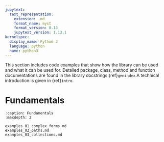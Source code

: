 ```yaml
---
jupytext:
  text_representation:
    extension: .md
    format_name: myst
    format_version: 0.13
    jupytext_version: 1.13.1
kernelspec:
  display_name: Python 3
  language: python
  name: python3
---
```


This section includes code examples that show how the library can be used and what it can be used for. Detailed package, class, method and function documentations are found in the library docstrings {ref}`genindex`.A technical introduction is given in {ref}`intro`.

Fundamentals
============

```{toctree}
:caption: Fundamentals
:maxdepth: 2

examples_01_complex_forms.md
examples_02_paths.md
examples_03_collections.md
```
